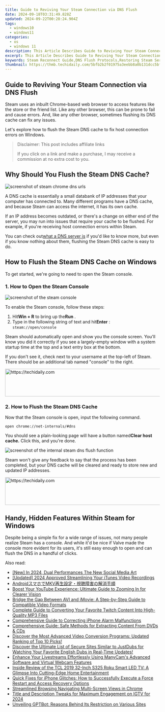 ```yaml
---
title: Guide to Reviving Your Steam Connection via DNS Flush
date: 2024-09-18T03:31:49.828Z
updated: 2024-09-22T00:28:24.904Z
tags:
  - windows10
  - windows11
categories:
  - os
  - windows 11
description: This Article Describes Guide to Reviving Your Steam Connection via DNS Flush
excerpt: This Article Describes Guide to Reviving Your Steam Connection via DNS Flush
keywords: Steam Reconnect Guide,DNS Flush Protocols,Restoring Steam Service,DNS Server Clearance,Steam Connection Recovery,DNS Reboot Help,Revive Steam Link
thumbnail: https://thmb.techidaily.com/5bfb2b2f01975a3eebb8a0b131dcc5bf0873594ba112a1d8a6d8b08b27b2cbba.jpg
---
```


## Guide to Reviving Your Steam Connection via DNS Flush

 Steam uses an inbuilt Chrome-based web browser to access features like the store or the friend list. Like any other browser, this can be prone to fail and cause errors. And, like any other browser, sometimes flushing its DNS cache can fix any issues.

 Let's explore how to flush the Steam DNS cache to fix host connection errors on Windows.

>  Disclaimer: This post includes affiliate links
>
>  If you click on a link and make a purchase, I may receive a commission at no extra cost to you.
>

## Why Should You Flush the Steam DNS Cache?

![screenshot of steam chrome dns urls](https://static1.makeuseofimages.com/wordpress/wp-content/uploads/2023/01/screenshot_of_steam_chrome_urls.jpg)

 A DNS cache is essentially a small databank of IP addresses that your computer has connected to. Many different programs have a DNS cache, and because Steam can access the internet, it has its own cache.

 If an IP address becomes outdated, or there's a change on either end of the server, you may run into issues that require your cache to be flushed. For example, if you're receiving host connection errors within Steam.

 You can check out[what a DNS server is](https://www.makeuseof.com/tag/what-is-dns-server/) if you'd like to know more, but even if you know nothing about them, flushing the Steam DNS cache is easy to do.

## How to Flush the Steam DNS Cache on Windows

To get started, we're going to need to open the Steam console.

### 1\. How to Open the Steam Console

![screenshot of the steam console](https://static1.makeuseofimages.com/wordpress/wp-content/uploads/2023/01/screenshot_of_steam_console.jpg)

To enable the Steam console, follow these steps:

1. Hit**Win + R** to bring up the**Run** .
2. Type in the following string of text and hit**Enter** :  
`steam://open/console`

 Steam should automatically open and show you the console screen. You'll know you did it correctly if you see a largely-empty window with a system startup time at the top and a text entry box at the bottom.

 If you don't see it, check next to your username at the top-left of Steam. There should be an additional tab named "console" to the right.

<!-- affiliate ads begin -->
<a href="https://appsumo.8odi.net/c/5597632/2144272/7443" target="_top" id="2144272">
  <img src="//a.impactradius-go.com/display-ad/7443-2144272" border="0" alt="https://techidaily.com" width="728" height="90"/>
</a>
<img height="0" width="0" src="https://appsumo.8odi.net/i/5597632/2144272/7443" style="position:absolute;visibility:hidden;" border="0" />
<!-- affiliate ads end -->

### 2\. How to Flush the Steam DNS Cache

Now that the Steam console is open, input the following command.

`open chrome://net-internals/#dns`

 You should see a plain-looking page will have a button named**Clear host cache.** Click this, and you're done.

![screenshot of the internal steam dns flush function](https://static1.makeuseofimages.com/wordpress/wp-content/uploads/2023/01/screenshot_of_steam_dns_flush.jpg)

 Steam won't give any feedback to say that the process has been completed, but your DNS cache will be cleared and ready to store new and updated IP addresses.

<!-- affiliate ads begin -->
<a href="https://ephamedtechinc.pxf.io/c/5597632/2137208/26400" target="_top" id="2137208">
  <img src="//a.impactradius-go.com/display-ad/26400-2137208" border="0" alt="https://techidaily.com" width="728" height="90"/>
</a>
<img height="0" width="0" src="https://ephamedtechinc.pxf.io/i/5597632/2137208/26400" style="position:absolute;visibility:hidden;" border="0" />
<!-- affiliate ads end -->

## Handy, Hidden Features Within Steam for Windows

 Despite being a simple fix for a wide range of issues, not many people realize Steam has a console. And while it'd be nice if Valve made the console more evident for its users, it's still easy enough to open and can flush the DNS in a handful of clicks.

<ins class="adsbygoogle"
     style="display:block"
     data-ad-format="autorelaxed"
     data-ad-client="ca-pub-7571918770474297"
     data-ad-slot="1223367746"></ins>

<ins class="adsbygoogle"
     style="display:block"
     data-ad-client="ca-pub-7571918770474297"
     data-ad-slot="8358498916"
     data-ad-format="auto"
     data-full-width-responsive="true"></ins>

<span class="atpl-alsoreadstyle">Also read:</span>
<div><ul>
<li><a href="https://tiktok-video-recordings.techidaily.com/new-in-2024-dual-performances-the-new-social-media-art/"><u>[New] In 2024, Dual Performances The New Social Media Art</u></a></li>
<li><a href="https://video-capture.techidaily.com/updated-2024-approved-streamlining-your-itunes-video-recordings/"><u>[Updated] 2024 Approved Streamlining Your iTunes Video Recordings</u></a></li>
<li><a href="https://win11.techidaily.com/androidmkv/"><u>AndroidスマホでMKV再生設定・視聴障害の解消手順</u></a></li>
<li><a href="https://win11.techidaily.com/boost-your-youtube-experience-ultimate-guide-to-zooming-in-for-clearer-vision/"><u>Boost Your YouTube Experience: Ultimate Guide to Zooming In for Clearer Vision</u></a></li>
<li><a href="https://win11.techidaily.com/bridge-the-gap-between-avi-and-imovie-a-step-by-step-guide-to-compatible-video-formats/"><u>Bridge the Gap Between AVI and iMovie: A Step-by-Step Guide to Compatible Video Formats</u></a></li>
<li><a href="https://win11.techidaily.com/complete-guide-to-converting-your-favorite-twitch-content-into-high-quality-mp3-files/"><u>Complete Guide to Converting Your Favorite Twitch Content Into High-Quality MP3 Files</u></a></li>
<li><a href="https://fox-that.techidaily.com/comprehensive-guide-to-correcting-iphone-alarm-malfunctions/"><u>Comprehensive Guide to Correcting iPhone Alarm Malfunctions</u></a></li>
<li><a href="https://win11.techidaily.com/comprehensive-guide-safe-methods-for-extracting-content-from-dvds-and-cds/"><u>Comprehensive Guide: Safe Methods for Extracting Content From DVDs & CDs</u></a></li>
<li><a href="https://win11.techidaily.com/discover-the-most-advanced-video-conversion-programs-updated-ranking-of-top-10-picks/"><u>Discover the Most Advanced Video Conversion Programs: Updated Ranking of Top 10 Picks!</u></a></li>
<li><a href="https://win11.techidaily.com/discover-the-ultimate-list-of-secure-sites-similar-to-justdubs-for-watching-your-favorite-english-dubs-in-real-time-updates/"><u>Discover the Ultimate List of Secure Sites Similar to JustDubs for Watching Your Favorite English Dubs in Real-Time Updates!</u></a></li>
<li><a href="https://tech-revival.techidaily.com/enhance-your-livestreams-effortlessly-using-manycams-advanced-software-and-virtual-webcam-features/"><u>Enhance Your Livestreams Effortlessly Using ManyCam's Advanced Software and Virtual Webcam Features</u></a></li>
<li><a href="https://buynow-marvelous.techidaily.com/inside-review-of-the-tcl-2019-32-inch-s325-roku-smart-led-tv-a-glimpse-into-cutting-edge-home-entertainment/"><u>Inside Review of the TCL 2019 32-Inch S325 Roku Smart LED TV: A Glimpse Into Cutting-Edge Home Entertainment</u></a></li>
<li><a href="https://fox-that.techidaily.com/quick-fixes-for-iphone-glitches-how-to-successfully-execute-a-force-restart-and-access-recovery-options/"><u>Quick Fixes for iPhone Glitches: How to Successfully Execute a Force Restart and Access Recovery Options</u></a></li>
<li><a href="https://extra-lessons.techidaily.com/streamlined-browsing-navigating-multi-screen-views-in-chrome/"><u>Streamlined Browsing Navigating Multi-Screen Views in Chrome</u></a></li>
<li><a href="https://instagram-video-recordings.techidaily.com/title-and-description-tweaks-for-maximum-engagement-on-igtv-for-2024/"><u>Title and Description Tweaks for Maximum Engagement on IGTV for 2024</u></a></li>
<li><a href="https://tech-revival.techidaily.com/unveiling-gptbot-reasons-behind-its-restriction-on-various-sites/"><u>Unveiling GPTBot: Reasons Behind Its Restriction on Various Sites</u></a></li>
</ul></div>

